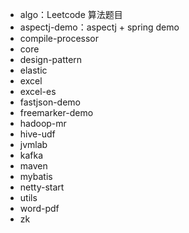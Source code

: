 - algo：Leetcode 算法题目
- aspectj-demo：aspectj + spring demo
- compile-processor
- core
- design-pattern
- elastic
- excel
- excel-es
- fastjson-demo
- freemarker-demo
- hadoop-mr
- hive-udf
- jvmlab
- kafka
- maven
- mybatis
- netty-start
- utils
- word-pdf
- zk